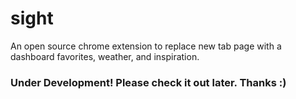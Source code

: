 # sight
An open source chrome extension to replace new tab page with a dashboard favorites, weather, and inspiration.

### Under Development! Please check it out later. Thanks :)